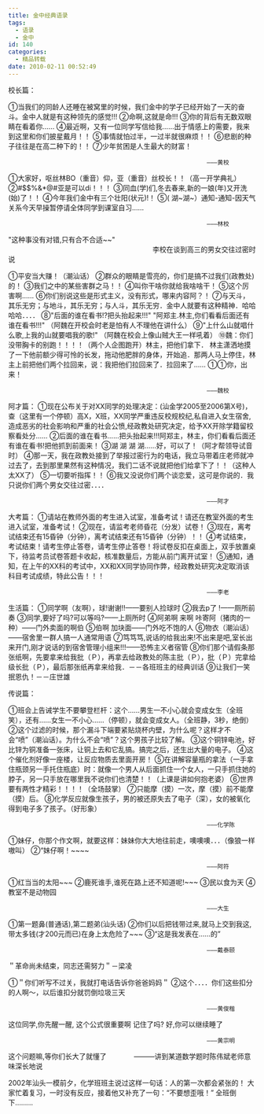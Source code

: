 ```yaml
---
title: 金中经典语录
tags:
  - 语录
  - 金中
id: 140
categories:
  - 精品转载
date: 2010-02-11 00:52:49
---
```


校长篇：

①当我们的同龄人还睡在被窝里的时候，我们金中的学子已经开始了一天的奋斗。金中人就是有这种领先的感觉!!!
②命啊,这就是命!!!
③你的背后有无数双眼睛在看着你……
④最近啊，又有一位同学写信给我……出于情感上的需要，我来到这里和你们披星戴月！！
⑤事情就怕过半，一过半就很麻烦！！
⑥悲剧的种子往往是在高二种下的！！
⑦少年贫困是人生最大的财富！

	　　　　　　　　　　　　　　　　　　　　　　　　　　　　　　　　　　———黄校


<!--more-->


①大家好，呕丝林BO（重音）仰，亚（重音）丝校长！！（高一开学典礼）
②#$$%&*@#亚是可以di！！！
③同血(学)们,冬去春来,新的一娘(年)又开洗(始)了！！
④今年我们金中有三个壮阳(状元)!！
⑤( 湖~湖~）通知-通知-因天气关系今天早操暂停请全体同学到课室自习……

	　　　　　　　　　　　　　　　　　　　　　　　　　　　　　　　　　　———林校

"这种事没有对错,只有合不合适~~"
　　　　　　　　　　　　　　　　　　　　　李校在谈到高三的男女交往过密时说

①平安当大赚！（潮汕话）
②群众的眼睛是雪亮的，你们是搞不过我们(政教处)的！
③我们之中的某些害群之马！！
④叫你干啥你就给我啥啥干！
⑤这个厉害啊……
⑥你们别说这些是形式主义，没有形式，哪来内容阿？！
⑦与天斗，其乐无穷；与地斗，其乐无穷；与人斗，其乐无穷．金中人就要有这种精神．哈哈哈哈．．．．
⑧"后面的谁在看书!?把头抬起来!!!" "阿郑主.林主,你们看看后面还有谁在看书!!!" （阿魏在开校会时老是怕有人不理他在讲什么）
⑨"上什么山就唱什么歌,上我的山就要唱我的歌!" （阿魏在校会上像山贼大王一样吼着）
⑩魏：你们没带胸卡的别跑！！！！（两个人企图跑开）林主，把他们拿下．
林主潇洒地摸了一下他前额少得可怜的长发，拖动他肥胖的身体，开始追．那两人马上停住，林主上前把他们两个拉回来，说：我把他们拉回来了．拉回来了……
①①你，出来！

	　　　　　　　　　　　　　　　　　　　　　　　　　　　　　　　　　　———魏校

阿才篇：
①现在公布关于对XX同学的处理决定：(汕金学2005至2006第X号)，查（这里有一个停顿）高X，X班，XX同学严重违反校规校纪,私自进入女生宿舍,造成恶劣的社会影响和严重的社会公愤,经政教处研究决定，给予XX开除学籍留校察看处分……
②后面的谁在看书……把头抬起来!!!阿郑主，林主，你们看看后面还有谁在看书!把他抓到前面来！
③湖 湖 湖 湖……好，可以了！（阿才帮领导试音时）
④那一天，我在政教处接到了举报过密行为的电话，我立马带着庄老师就冲过去了，去到那里果然有这种情况，我们二话不说就把他们给拿下了！！（这种人太XX了）
⑤一切要听指挥！！
⑥我又没说你们两个谈恋爱，这可是你说的．我只说你们两个男女交往过密．．．．

	　　　　　　　　　　　　　　　　　　　　　　　　　　　　　　　　　　———阿才

大考篇：
①请站在教师外面的考生进入试室，准备考试！请还在教室外面的考生进入试室，准备考试！
②现在，请监考老师昏花（分发）试卷！
③现在，离考试结束还有15昏钟（分钟），离考试结束还有15昏钟（分钟）！！
④考试结束，考试结束！请考生停止答卷，请考生停止答卷！将试卷反扣在桌面上，双手放置桌下，待监考员试卷答题卡收起，核准数量后，方能从前门离开试室！
⑤通知，通知，在上午的XX科的考试中，XX和XX同学协同作弊，经政教处研究决定取消该科目考试成绩，特此公告！！！

	　　　　　　　　　　　　　　　　　　　　　　　　　　　　　　　　　　———李老

生活篇：
①同学啊（友啊），球!谢谢!!——要别人捡球时
②我去p了 !——厕所前奏
③同学,要好了吗?可以等吗?——上厕所时
④阿弟啊 来啊 咔寄阿（猪肉的一种）——门外卖面的啊伯
⑤伯啊 加块面——门外吃不饱的人
⑥物衣（潮汕话）——宿舍里一群人搞一人通常用语
⑦笃笃笃,说话的给我出来!不出来是吧,室长出来开门,刚才说话的到宿舍管理小组来!!!——恐怖主义者宿管
⑧你们那个请假条那张纸啊，先要拿来给我批（Ｐ），再拿去给政教处的陈主批（Ｐ），批（Ｐ）完拿给级长批（Ｐ），最后那张纸再拿来给我．－－各班班主的经典训话
⑨让我们一笑抿恩仇！－－庄世雄

传说篇：

①班会上告诫学生不要攀登栏杆：这个……男生一不小心就会变成女生（全班笑），还有……女生一不小心……（停顿），就会变成女人。（全班静，3秒，绝倒）
②这个过滤的时候，那个漏斗下端要紧贴烧杯内壁，为什么呢？这样才不会“喷”（潮汕话）。为什么不会“喷”？这个男孩子比较了解。
③这个铜锌电池，好比锌为铜准备一张床，让铜上去和它乱搞。搞完之后，还生出大量的电子。
④这个催化剂好像一座楼，让反应物质去里面开房！
⑤在讲解容量瓶的拿法（一手拿住瓶颈另一手托住瓶底）时：就像一个男人从后面抓住一个女人，一只手抓住她的脖子，另一只手放在哪里我不说你们也清楚！！（上课是讲如何抱老婆）
⑥世界要有两性才精彩！！！！（全场鼓掌）
⑦只能摩（摸）一次，摩（摸）前不能摩（摸）后。
⑧化学反应就像生孩子，男的被还原失去了电子（深），女的被氧化得到电子多了孩子。（好形象）

	　　　　　　　　　　　　　　　　　　　　　　　　　　　　　　　　　　———化学陈

①妹仔，你那个作文啊，就要这样：妹妹你大大地往前走，噢噢噢．．．（像狼一样嗷叫）
②“妹仔啊！~~~~

	　　　　　　　　　　　　　　　　　　　　　　　　　　　　　　　　　　———阿符

①红当当的太阳~~~
②鹿死谁手,谁死在路上还不知道呢!~~~
③民以食为天
④教室不是动物园

	　　　　　　　　　　　　　　　　　　　　　　　　　　　　　　　　　　———大生

①第一题鼻(普通话),第二题弟(汕头话) 
②你们以后把钱带过来,就马上交到我这,带太多钱(才200元而已)在身上太危险了~~~
③“这是我发表在……的”

	　　　　　　　　　　　　　　　　　　　　　　　　　　　　　　　　　　———戴泰颐

＂革命尚未结束，同志还需努力＂－梁凌

①＂你们听写不过关，我就打电话告诉你爸爸妈妈＂
②这个．．．．你们这些扣分的人啊～，以后谁扣分就罚倒垃圾三天

	　　　　　　　　　　　　　　　　　　　　　　　　　　　　　　　　　　———黄俊楷

这位同学,你先醒一醒,
这个公式很重要啊
记住了吗?
好,你可以继续睡了

	　　　　　　　　　　　　　　　　　　　　　　　　　　　　　　　　　　———黄宗明

这个问题嘛,等你们长大了就懂了　　　　———讲到某道数学题时陈伟斌老师意味深长地说

2002年汕头一模前夕，化学班班主说过这样一句话：人的第一次都会紧张的！
大家忙着复习，一时没有反应，接着他又补充了一句：“不要想歪哦！”
全班倒下………
